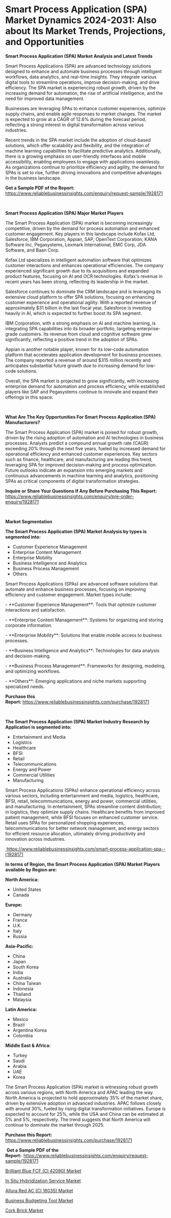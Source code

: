 <p><h1>Smart Process Application (SPA) Market Dynamics 2024-2031: Also about Its Market Trends, Projections, and Opportunities</h1></p><p><strong>Smart Process Application (SPA) Market Analysis and Latest Trends</strong></p>
<p><p>Smart Process Applications (SPA) are advanced technology solutions designed to enhance and automate business processes through intelligent workflows, data analytics, and real-time insights. They integrate various digital tools to streamline operations, improve decision-making, and drive efficiency. The SPA market is experiencing robust growth, driven by the increasing demand for automation, the rise of artificial intelligence, and the need for improved data management. </p><p>Businesses are leveraging SPAs to enhance customer experiences, optimize supply chains, and enable agile responses to market changes. The market is expected to grow at a CAGR of 12.6% during the forecast period, reflecting a strong interest in digital transformation across various industries. </p><p>Recent trends in the SPA market include the adoption of cloud-based solutions, which offer scalability and flexibility, and the integration of machine learning capabilities to facilitate predictive analytics. Additionally, there is a growing emphasis on user-friendly interfaces and mobile accessibility, enabling employees to engage with applications seamlessly. As organizations continue to prioritize efficiency and agility, the demand for SPAs is set to rise, further driving innovations and competitive advantages in the business landscape.</p></p>
<p><strong>Get a Sample PDF of the Report:&nbsp;</strong> <a href="https://www.reliablebusinessinsights.com/enquiry/request-sample/1928171?utm_campaign=1113&utm_medium=2&utm_source=Github&utm_content=ia&utm_term=25102024&utm_id=smart-process-application-spa">https://www.reliablebusinessinsights.com/enquiry/request-sample/1928171</a></p>
<p>&nbsp;</p>
<p><strong>Smart Process Application (SPA) Major Market Players</strong></p>
<p><p>The Smart Process Application (SPA) market is becoming increasingly competitive, driven by the demand for process automation and enhanced customer engagement. Key players in this landscape include Kofax Ltd, Salesforce, IBM Corporation, Appian, SAP, OpenText Corporation, KANA Software Inc, Pegasystems, Lexmark International, EMC Corp, JDA Software, and Baan Corp.</p><p>Kofax Ltd specializes in intelligent automation software that optimizes customer interactions and enhances operational efficiencies. The company experienced significant growth due to its acquisitions and expanded product features, focusing on AI and OCR technologies. Kofax's revenue in recent years has been strong, reflecting its leadership in the market.</p><p>Salesforce continues to dominate the CRM landscape and is leveraging its extensive cloud platform to offer SPA solutions, focusing on enhancing customer experience and operational agility. With a reported revenue of approximately $31 billion in the last fiscal year, Salesforce is investing heavily in AI, which is expected to further boost its SPA segment.</p><p>IBM Corporation, with a strong emphasis on AI and machine learning, is integrating SPA capabilities into its broader portfolio, targeting enterprise-grade customers. Its revenue from cloud and cognitive software grew significantly, reflecting a positive trend in the adoption of SPAs. </p><p>Appian is another notable player, known for its low-code automation platform that accelerates application development for business processes. The company reported a revenue of around $315 million recently and anticipates substantial future growth due to increasing demand for low-code solutions.</p><p>Overall, the SPA market is projected to grow significantly, with increasing enterprise demand for automation and process efficiency, while established players like SAP and Pegasystems continue to innovate and expand their offerings in this space.</p></p>
<p>&nbsp;</p>
<p><strong>What Are The Key Opportunities For Smart Process Application (SPA) Manufacturers?</strong></p>
<p><p>The Smart Process Application (SPA) market is poised for robust growth, driven by the rising adoption of automation and AI technologies in business processes. Analysts predict a compound annual growth rate (CAGR) exceeding 20% through the next five years, fueled by increased demand for operational efficiency and enhanced customer experiences. Key sectors such as finance, healthcare, and manufacturing are leading this trend, leveraging SPA for improved decision-making and process optimization. Future outlooks indicate an expansion into emerging markets and continuous advancements in machine learning and analytics, positioning SPAs as critical components of digital transformation strategies.</p></p>
<p><strong>Inquire or Share Your Questions If Any Before Purchasing This Report:</strong> <a href="https://www.reliablebusinessinsights.com/enquiry/pre-order-enquiry/1928171?utm_campaign=1113&utm_medium=2&utm_source=Github&utm_content=ia&utm_term=25102024&utm_id=smart-process-application-spa">https://www.reliablebusinessinsights.com/enquiry/pre-order-enquiry/1928171</a></p>
<p>&nbsp;</p>
<p><strong>Market Segmentation</strong></p>
<p><strong>The Smart Process Application (SPA) Market Analysis by types is segmented into:</strong></p>
<p><ul><li>Customer Experience Management</li><li>Enterprise Content Management</li><li>Enterprise Mobility</li><li>Business Intelligence and Analytics</li><li>Business Process Management</li><li>Others</li></ul></p>
<p><p>Smart Process Applications (SPAs) are advanced software solutions that automate and enhance business processes, focusing on improving efficiency and customer engagement. Market types include:</p><p>- **Customer Experience Management**: Tools that optimize customer interactions and satisfaction.</p><p>- **Enterprise Content Management**: Systems for organizing and storing corporate information.</p><p>- **Enterprise Mobility**: Solutions that enable mobile access to business processes.</p><p>- **Business Intelligence and Analytics**: Technologies for data analysis and decision-making.</p><p>- **Business Process Management**: Frameworks for designing, modeling, and optimizing workflows.</p><p>- **Others**: Emerging applications and niche markets supporting specialized needs.</p></p>
<p><strong>Purchase this Report:&nbsp;</strong><a href="https://www.reliablebusinessinsights.com/purchase/1928171?utm_campaign=1113&utm_medium=2&utm_source=Github&utm_content=ia&utm_term=25102024&utm_id=smart-process-application-spa">https://www.reliablebusinessinsights.com/purchase/1928171</a></p>
<p>&nbsp;</p>
<p><strong>The Smart Process Application (SPA) Market Industry Research by Application is segmented into:</strong></p>
<p><ul><li>Entertainment and Media</li><li>Logistics</li><li>Healthcare</li><li>BFSI</li><li>Retail</li><li>Telecommunications</li><li>Energy and Power</li><li>Commercial Utilities</li><li>Manufacturing</li></ul></p>
<p><p>Smart Process Applications (SPAs) enhance operational efficiency across various sectors, including entertainment and media, logistics, healthcare, BFSI, retail, telecommunications, energy and power, commercial utilities, and manufacturing. In entertainment, SPAs streamline content distribution; in logistics, they optimize supply chains. Healthcare benefits from improved patient management, while BFSI focuses on enhanced customer service. Retail uses SPAs for personalized shopping experiences, telecommunications for better network management, and energy sectors for efficient resource allocation, ultimately driving productivity and innovation across industries.</p></p>
<p><a href="https://www.reliablebusinessinsights.com/smart-process-application-spa--r1928171?utm_campaign=1113&utm_medium=2&utm_source=Github&utm_content=ia&utm_term=25102024&utm_id=smart-process-application-spa">&nbsp;https://www.reliablebusinessinsights.com/smart-process-application-spa--r1928171</a></p>
<p><strong>In terms of Region, the Smart Process Application (SPA) Market Players available by Region are:</strong></p>
<p>
    <p> <strong> North America: </strong>
        <ul>
            <li>United States</li>
            <li>Canada</li>
        </ul>
        </p> 
    <p> <strong> Europe: </strong>
        <ul>
            <li>Germany</li>
            <li>France</li>
            <li>U.K.</li>
            <li>Italy</li>
            <li>Russia</li>
        </ul>
        </p> 
    <p> <strong> Asia-Pacific: </strong>
        <ul>
            <li>China</li>
            <li>Japan</li>
            <li>South Korea</li>
            <li>India</li>
            <li>Australia</li>
            <li>China Taiwan</li>
            <li>Indonesia</li>
            <li>Thailand</li>
            <li>Malaysia</li>
        </ul>
        </p> 
    <p> <strong> Latin America: </strong>
        <ul>
            <li>Mexico</li>
            <li>Brazil</li>
            <li>Argentina Korea</li>
            <li>Colombia</li>
        </ul>
        </p> 
    <p> <strong> Middle East & Africa: </strong>
        <ul>
            <li>Turkey</li>
            <li>Saudi</li>
            <li>Arabia</li>
            <li>UAE</li>
            <li>Korea</li>
        </ul>
    </p>
    </p>
<p><p>The Smart Process Application (SPA) market is witnessing robust growth across various regions, with North America and APAC leading the way. North America is projected to hold approximately 35% of the market share, driven by extensive adoption in advanced industries. APAC follows closely with around 30%, fueled by rising digital transformation initiatives. Europe is expected to account for 25%, while the USA and China can be estimated at 5% and 5%, respectively. The trend suggests that North America will continue to dominate the market through 2025.</p></p>
<p><strong>Purchase this Report: </strong><a href="https://www.reliablebusinessinsights.com/purchase/1928171?utm_campaign=1113&utm_medium=2&utm_source=Github&utm_content=ia&utm_term=25102024&utm_id=smart-process-application-spa">https://www.reliablebusinessinsights.com/purchase/1928171</a></p>
<p>&nbsp;<strong>Get a Sample PDF of the Report:&nbsp;&nbsp;</strong><a href="https://www.reliablebusinessinsights.com/enquiry/request-sample/1928171?utm_campaign=1113&utm_medium=2&utm_source=Github&utm_content=ia&utm_term=25102024&utm_id=smart-process-application-spa">https://www.reliablebusinessinsights.com/enquiry/request-sample/1928171</a></p>
<p><strong></strong></p>
<p><p><a href="https://github.com/lavenaz9fufin/Market-Research-Report-List-1/blob/main/brilliant-blue-fcf-ci-42090-market.md?utm_campaign=1113&utm_medium=2&utm_source=Github&utm_content=ia&utm_term=25102024&utm_id=smart-process-application-spa">Brilliant Blue FCF (CI 42090) Market</a></p><p><a href="https://www.linkedin.com/pulse/mapping-situ-hybridization-service-market-trends-challenges-6xaje?utm_campaign=1113&utm_medium=2&utm_source=Github&utm_content=ia&utm_term=25102024&utm_id=smart-process-application-spa">In Situ Hybridization Service Market</a></p><p><a href="https://github.com/tewellnudorennk/Market-Research-Report-List-1/blob/main/allura-red-ac-ci-16035-market.md?utm_campaign=1113&utm_medium=2&utm_source=Github&utm_content=ia&utm_term=25102024&utm_id=smart-process-application-spa">Allura Red AC (CI 16035) Market</a></p><p><a href="https://www.linkedin.com/pulse/trends-global-business-budgeting-tool-market-forecast-analysis-y0obe?utm_campaign=1113&utm_medium=2&utm_source=Github&utm_content=ia&utm_term=25102024&utm_id=smart-process-application-spa">Business Budgeting Tool Market</a></p><p><a href="https://medium.com/@johnieimmarta/cork-brick-market-size-status-forecast-2024-2031-a23cb8ac07cc?postPublishedType=repub&utm_campaign=1113&utm_medium=2&utm_source=Github&utm_content=ia&utm_term=25102024&utm_id=smart-process-application-spa">Cork Brick Market</a></p></p>